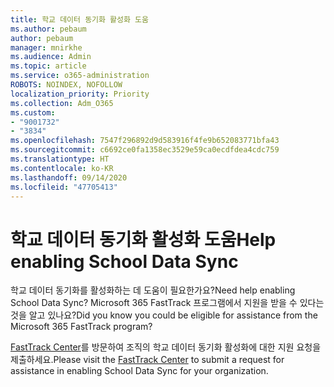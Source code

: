 ```yaml
---
title: 학교 데이터 동기화 활성화 도움
ms.author: pebaum
author: pebaum
manager: mnirkhe
ms.audience: Admin
ms.topic: article
ms.service: o365-administration
ROBOTS: NOINDEX, NOFOLLOW
localization_priority: Priority
ms.collection: Adm_O365
ms.custom:
- "9001732"
- "3834"
ms.openlocfilehash: 7547f296892d9d583916f4fe9b652083771bfa43
ms.sourcegitcommit: c6692ce0fa1358ec3529e59ca0ecdfdea4cdc759
ms.translationtype: HT
ms.contentlocale: ko-KR
ms.lasthandoff: 09/14/2020
ms.locfileid: "47705413"
---
```

# <a name="help-enabling-school-data-sync"></a><span data-ttu-id="3eb8b-102">학교 데이터 동기화 활성화 도움</span><span class="sxs-lookup"><span data-stu-id="3eb8b-102">Help enabling School Data Sync</span></span>

<span data-ttu-id="3eb8b-103">학교 데이터 동기화를 활성화하는 데 도움이 필요한가요?</span><span class="sxs-lookup"><span data-stu-id="3eb8b-103">Need help enabling School Data Sync?</span></span> <span data-ttu-id="3eb8b-104">Microsoft 365 FastTrack 프로그램에서 지원을 받을 수 있다는 것을 알고 있나요?</span><span class="sxs-lookup"><span data-stu-id="3eb8b-104">Did you know you could be eligible for assistance from the Microsoft 365 FastTrack program?</span></span>

<span data-ttu-id="3eb8b-105">[FastTrack Center](https://www.microsoft.com/fasttrack)를 방문하여 조직의 학교 데이터 동기화 활성화에 대한 지원 요청을 제출하세요.</span><span class="sxs-lookup"><span data-stu-id="3eb8b-105">Please visit the [FastTrack Center](https://www.microsoft.com/fasttrack) to submit a request for assistance in enabling School Data Sync for your organization.</span></span>
